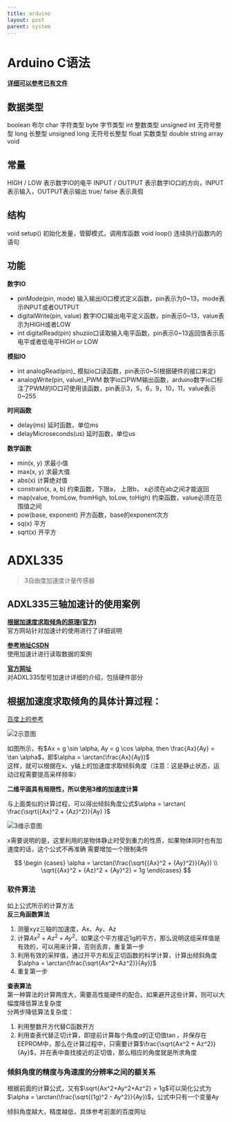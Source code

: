 ```yaml
---
title: arduino
layout: post
parent: system
---
```


# Arduino C语法

[**详细可以参考已有文件**](../resources/arduino语言说明.pdf)

## 数据类型

boolean 布尔
char 字符类型
byte 字节类型
int 整数类型
unsigned int 无符号整型
long 长整型
unsigned long 无符号长整型
float 实数类型
double
string
array
void

## 常量

HIGH / LOW 表示数字IO的电平
INPUT / OUTPUT 表示数字IO口的方向，INPUT表示输入，OUTPUT表示输出
true/ false 表示真假

## 结构

void setup() 初始化发量，管脚模式，调用库函数
void loop() 连续执行函数内的语句

## 功能

**数字IO**
- pinMode(pin, mode) 输入输出IO口模式定义函数，pin表示为0~13，mode表示INPUT或者OUTPUT
- digitalWrite(pin, value) 数字IO口输出电平定义函数，pin表示0~13，value表示为HIGH或者LOW
- int digitalRead(pin) shuziio口读取输入电平函数，pin表示0~13返回值表示高电平或者低电平HIGH or LOW

**模拟IO**
- int analogRead(pin)\_ 模拟io口读函数，pin表示0~5(根据硬件的接口来定)
- analogWrite(pin, value)\_PWM 数字io口PWM输出函数，arduino数字io口标注了PWM的IO口可使用该函数，pin表示3，5，6，9，10，11，value表示0~255

**时间函数**
- delay(ms) 延时函数，单位ms
- delayMicroseconds(us) 延时函数，单位us

**数学函数**
- min(x, y) 求最小值
- max(x, y) 求最大值
- abs(x) 计算绝对值
- constrain(x, a, b) 约束函数，下限a， 上限b， x必须在ab之间才能返回
- map(value, fromLow, fromHigh, toLow, toHigh) 约束函数，value必须在范围值之间
- pow(base, exponent) 开方函数，base的exponent次方
- sq(x) 平方
- sqrt(x) 开平方

# ADXL335

> 3自由度加速度计量传感器  


## ADXL335三轴加速计的使用案例

[**根据加速度求取倾角的原理(官方)**](./resrc/ADXL335倾角计算原理.pdf)  
官方网站针对加速计的使用进行了详细说明

[**参考地址CSDN**](http://blog.csdn.net/ling3ye/article/details/51469152)  
使用加速计进行读取数据的案例

[**官方网址**](http://www.analog.com/cn/products/mems/accelerometers/adxl335.html#product-overview)  
对ADXL335型号加速计详细的介绍，包括硬件部分

## 根据加速度求取倾角的具体计算过程：

[百度上的参考](https://wenku.baidu.com/view/c63b187c5acfa1c7aa00cc7c.html)  

![2示意图](../pics/tools/sensor_1.png)  

如图所示，有$Ax = g \sin \alpha, Ay = g \cos \alpha, then \frac{Ax}{Ay} = \tan \alpha$，即$\alpha = \arctan(\frac{Ax}{Ay})$  
这样，就可以根据在x、y轴上的加速度求取倾斜角度（注意：这是静止状态，运动过程需要提高采样频率）

**二维平面具有局限性，所以使用3维的加速度计算**  

与上面类似的计算过程，可以得出倾斜角度公式$\alpha = \arctan( \frac{\sqrt{{Ax}^2 + {Az}^2}}{Ay} )$  

![3维示意图](../pics/tools/sensor_2.png)  

x需要说明的是，这里利用的是物体静止时受到重力的性质，如果物体同时也有加速度的话，这个公式不再准确
需要增加一个限制条件

$$
\begin {cases}
\alpha = \arctan(\frac{\sqrt{{Ax}^2 + {Ay}^2}}{Ay})  \\
\sqrt{{Ax}^2 + {Az}^2 + {Ay}^2} = 1g
\end{cases}
$$

### 软件算法

如上公式所示的计算方法  
**反三角函数算法**  
1. 测量xyz三轴的加速度，Ax、Ay、Az
2. 计算$Ax^2 + Az^2 + Ay^2$，如果这个平方接近1g的平方，那么说明这组采样值是有效的，可以用来计算，否则丢弃，重复第一步
3. 利用有效的采样值，通过开平方和反正切函数的科学计算，计算出倾斜角度$\alpha = \arctan(\frac{\sqrt{Ax^2+Az^2}}{Ay})$
4. 重复第一步

**查表算法**  
第一种算法的计算两庞大，需要高性能硬件的配合。如果避开这些计算，则可以大幅度降低算法复杂度  
分两步降低算法复杂度：  
1. 利用整数开方代替C函数开方  
2. 利用查表代替正切计算，即提前计算每个角度$\alpha$的正切值$\tan$，并保存在EEPROM中，那么在计算过程中，只需要计算$\frac{\sqrt{Ax^2 + Az^2}}{Ay}$，并在表中查找接近的正切值，那么相应的角度就是所求角度  

### 倾斜角度的精度与角速度的分辨率之间的额关系  

根据前面的计算公式，又有$\sqrt{Ax^2+Ay^2+Az^2} = 1g$可以简化公式为$\alpha = \arctan(\frac{\sqrt{(1g)^2 - Ay^2}}{Ay})$，公式中只有一个变量Ay  

倾斜角度越大，精度越低，具体参考前面的百度网址








